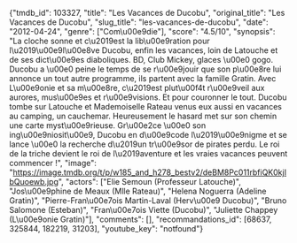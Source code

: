 {"tmdb_id": 103327, "title": "Les Vacances de Ducobu", "original_title": "Les Vacances de Ducobu", "slug_title": "les-vacances-de-ducobu", "date": "2012-04-24", "genre": ["Com\u00e9die"], "score": "4.5/10", "synopsis": "La cloche sonne et c\u2019est la lib\u00e9ration pour l\u2019\u00e9l\u00e8ve Ducobu, enfin les vacances, loin de Latouche et de ses dict\u00e9es diaboliques. BD, Club Mickey, glaces \u00e0 gogo. Ducobu a \u00e0 peine le temps de se r\u00e9jouir que son p\u00e8re lui annonce un tout autre programme, ils partent avec la famille Gratin. Avec L\u00e9onie et sa m\u00e8re, c\u2019est plut\u00f4t r\u00e9veil aux aurores, mus\u00e9es et r\u00e9visions. Et pour couronner le tout. Ducobu tombe sur Latouche et Mademoiselle Rateau venus eux aussi en vacances au camping, un cauchemar. Heureusement le hasard met sur son chemin une carte myst\u00e9rieuse. Gr\u00e2ce \u00e0 son ing\u00e9niosit\u00e9, Ducobu en d\u00e9code l\u2019\u00e9nigme et se lance \u00e0 la recherche d\u2019un tr\u00e9sor de pirates perdu.  Le roi de la triche devient le roi de l\u2019aventure et les vraies vacances peuvent commencer !", "image": "https://image.tmdb.org/t/p/w185_and_h278_bestv2/deBM8Pc011rbfiQK0kjIbQuoewb.jpg", "actors": ["Elie Semoun (Professeur Latouche)", "Jos\u00e9phine de Meaux (Mlle Rateau)", "Helena Noguerra (Adeline Gratin)", "Pierre-Fran\u00e7ois Martin-Laval (Herv\u00e9 Ducobu)", "Bruno Salomone (Esteban)", "Fran\u00e7ois Viette (Ducobu)", "Juliette Chappey (L\u00e9onie Gratin)"], "comments": [], "recommandations_id": [68637, 325844, 182219, 31203], "youtube_key": "notfound"}